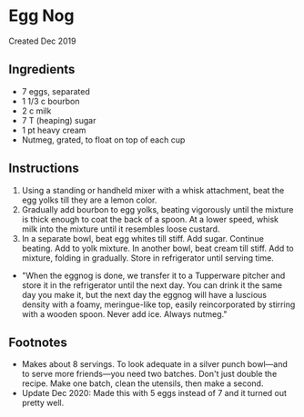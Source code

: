 # Egg Nog
Created Dec 2019

## Ingredients

- 7 eggs, separated
- 1 1/3 c bourbon
- 2 c milk
- 7 T (heaping) sugar
- 1 pt heavy cream
- Nutmeg, grated, to float on top of each cup

## Instructions

1. Using a standing or handheld mixer with a whisk attachment, beat the egg yolks till they are a lemon color.
2. Gradually add bourbon to egg yolks, beating vigorously until the mixture is thick enough to coat the back of a spoon. At a lower speed, whisk milk into the mixture until it resembles loose custard.
3. In a separate bowl, beat egg whites till stiff. Add sugar. Continue beating. Add to yolk mixture. In another bowl, beat cream till stiff. Add to mixture, folding in gradually. Store in refrigerator until serving time.
- "When the eggnog is done, we transfer it to a Tupperware pitcher and store it in the refrigerator until the next day. You can drink it the same day you make it, but the next day the eggnog will have a luscious density with a foamy, meringue-like top, easily reincorporated by stirring with a wooden spoon. Never add ice. Always nutmeg."

## Footnotes
- Makes about 8 servings. To look adequate in a silver punch bowl—and to serve more friends—you need two batches. Don't just double the recipe. Make one batch, clean the utensils, then make a second.
- Update Dec 2020: Made this with 5 eggs instead of 7 and it turned out pretty well.
